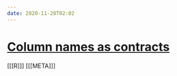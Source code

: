 ```yaml
---
date: 2020-11-28T02:02
---
```


# [Column names as contracts](https://emilyriederer.netlify.app/post/column-name-contracts/)

[[[R]]]
[[[META]]]